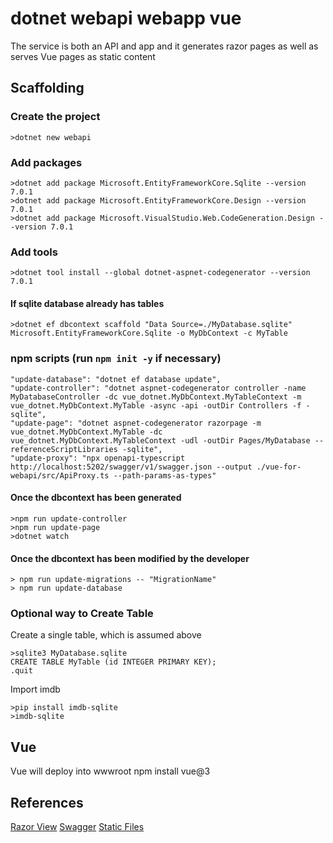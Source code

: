 # dotnet webapi webapp vue

The service is both an API and app and it generates razor pages as well as serves Vue pages as static content

## Scaffolding

### Create the project

    >dotnet new webapi

### Add packages

    >dotnet add package Microsoft.EntityFrameworkCore.Sqlite --version 7.0.1
    >dotnet add package Microsoft.EntityFrameworkCore.Design --version 7.0.1
    >dotnet add package Microsoft.VisualStudio.Web.CodeGeneration.Design --version 7.0.1

### Add tools

    >dotnet tool install --global dotnet-aspnet-codegenerator --version 7.0.1

#### If sqlite database already has tables

    >dotnet ef dbcontext scaffold "Data Source=./MyDatabase.sqlite" Microsoft.EntityFrameworkCore.Sqlite -o MyDbContext -c MyTable

### npm scripts (run `npm init -y` if necessary)

    "update-database": "dotnet ef database update",
    "update-controller": "dotnet aspnet-codegenerator controller -name MyDatabaseController -dc vue_dotnet.MyDbContext.MyTableContext -m vue_dotnet.MyDbContext.MyTable -async -api -outDir Controllers -f -sqlite",
    "update-page": "dotnet aspnet-codegenerator razorpage -m vue_dotnet.MyDbContext.MyTable -dc vue_dotnet.MyDbContext.MyTableContext -udl -outDir Pages/MyDatabase --referenceScriptLibraries -sqlite",
    "update-proxy": "npx openapi-typescript http://localhost:5202/swagger/v1/swagger.json --output ./vue-for-webapi/src/ApiProxy.ts --path-params-as-types"

#### Once the dbcontext has been generated

    >npm run update-controller
    >npm run update-page
    >dotnet watch

#### Once the dbcontext has been modified by the developer

    > npm run update-migrations -- "MigrationName"
    > npm run update-database

### Optional way to Create Table

Create a single table, which is assumed above

    >sqlite3 MyDatabase.sqlite  
    CREATE TABLE MyTable (id INTEGER PRIMARY KEY);
    .quit

Import imdb

    >pip install imdb-sqlite
    >imdb-sqlite

## Vue

Vue will deploy into wwwroot
    npm install vue@3

## References

[Razor View](http://localhost:5085/MyDatabase)
[Swagger](http://localhost:5085/swagger/index.html)
[Static Files](http://localhost:5085/index.html)
